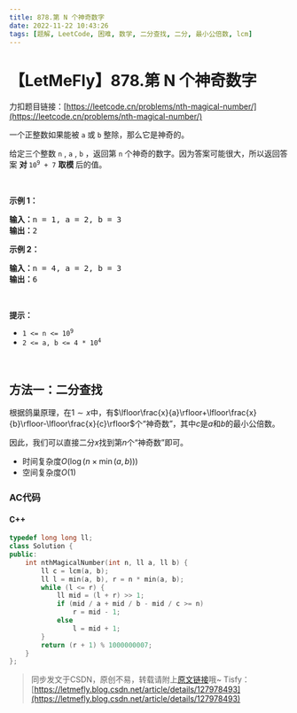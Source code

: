 ```yaml
---
title: 878.第 N 个神奇数字
date: 2022-11-22 10:43:26
tags: [题解, LeetCode, 困难, 数学, 二分查找, 二分, 最小公倍数, lcm]
---
```


# 【LetMeFly】878.第 N 个神奇数字

力扣题目链接：[https://leetcode.cn/problems/nth-magical-number/](https://leetcode.cn/problems/nth-magical-number/)

<p>一个正整数如果能被 <code>a</code> 或 <code>b</code> 整除，那么它是神奇的。</p>

<p>给定三个整数 <code>n</code> ,&nbsp;<code>a</code> , <code>b</code> ，返回第 <code>n</code> 个神奇的数字。因为答案可能很大，所以返回答案&nbsp;<strong>对&nbsp;</strong><code>10<sup>9</sup>&nbsp;+ 7</code> <strong>取模&nbsp;</strong>后的值。</p>

<p>&nbsp;</p>

<ol>
</ol>

<p><strong>示例 1：</strong></p>

<pre>
<strong>输入：</strong>n = 1, a = 2, b = 3
<strong>输出：</strong>2
</pre>

<p><strong>示例&nbsp;2：</strong></p>

<pre>
<strong>输入：</strong>n = 4, a = 2, b = 3
<strong>输出：</strong>6
</pre>

<p>&nbsp;</p>

<p><strong>提示：</strong></p>

<ul>
	<li><code>1 &lt;= n &lt;= 10<sup>9</sup></code></li>
	<li><code>2 &lt;= a, b &lt;= 4 * 10<sup>4</sup></code></li>
</ul>

<p>&nbsp;</p>


    
## 方法一：二分查找

根据鸽巢原理，在$1\sim x$中，有$\lfloor\frac{x}{a}\rfloor+\lfloor\frac{x}{b}\rfloor-\lfloor\frac{x}{c}\rfloor$个“神奇数”，其中$c$是$a$和$b$的最小公倍数。

因此，我们可以直接二分$x$找到第$n$个“神奇数”即可。

+ 时间复杂度$O(\log(n\times\min(a, b)))$
+ 空间复杂度$O(1)$

### AC代码

#### C++

```cpp
typedef long long ll;
class Solution {
public:
    int nthMagicalNumber(int n, ll a, ll b) {
        ll c = lcm(a, b);
        ll l = min(a, b), r = n * min(a, b);
        while (l <= r) {
            ll mid = (l + r) >> 1;
            if (mid / a + mid / b - mid / c >= n)
                r = mid - 1;
            else
                l = mid + 1;
        }
        return (r + 1) % 1000000007;
    }
};
```

> 同步发文于CSDN，原创不易，转载请附上[原文链接](https://leetcode.letmefly.xyz/2022/11/22/LeetCode%200878.%E7%AC%ACN%E4%B8%AA%E7%A5%9E%E5%A5%87%E6%95%B0%E5%AD%97/)哦~
> Tisfy：[https://letmefly.blog.csdn.net/article/details/127978493](https://letmefly.blog.csdn.net/article/details/127978493)
